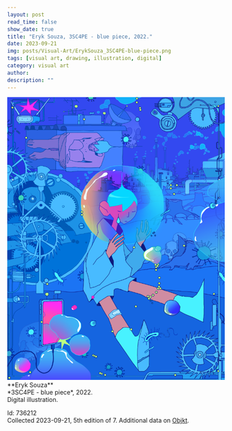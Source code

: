 ```yaml
---
layout: post
read_time: false
show_date: true
title: "Eryk Souza, 3SC4PE - blue piece, 2022."
date: 2023-09-21
img: posts/Visual-Art/ErykSouza_3SC4PE-blue-piece.png
tags: [visual art, drawing, illustration, digital]
category: visual art
author: 
description: ""
---
```


<img src='./assets/img/posts/Visual-Art/ErykSouza_3SC4PE-blue-piece.png'>

<br>
**Eryk Souza**
<br>*3SC4PE - blue piece*, 2022.
<br>Digital illustration.

 <div class="page-separator"></div>

Id: 736212
<br>Collected 2023-09-21, 5th edition of 7. Additional data on [Objkt](https://objkt.com/tokens/hicetnunc/736212).
